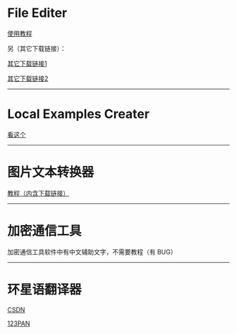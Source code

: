 # File Editer
[使用教程](https://blog.csdn.net/Y3808080/article/details/141998377)

另（其它下载链接）：

[其它下载链接1](https://download.csdn.net/download/Y3808080/89714739)

[其它下载链接2](https://www.123pan.com/s/yw4YTd-YJ5Pv)

---

# Local Examples Creater
[看这个](https://name317.github.io/crunweb/?mode=pre&to=bigsmall,bigsmall,bigsmall,smallinfo,smallinfo,smallinfo,smallinfo,buttonjump,buttonjump,buttonjump,&cbj=%E4%B8%8B%E8%BD%BD%E9%93%BE%E6%8E%A51,https://github.com/YXY317Coder/MyProjects/tree/main/Local%20Examples%20Creater,%E4%B8%8B%E8%BD%BD%E9%93%BE%E6%8E%A52,https://www.123pan.com/s/yw4YTd-gJ5Pv,%E4%B8%8B%E8%BD%BD%E9%93%BE%E6%8E%A53,https://download.csdn.net/download/Y3808080/89666888,&cbs=%E6%96%87%E4%BB%B6%E5%90%8D%EF%BC%9ALocal%20Examples%20Creater%20V1.1.4,%E6%9C%AC%E6%96%87%E4%BB%B6%E7%94%B1%20Turbowarp%20%E5%88%B6%E4%BD%9C%EF%BC%8C%E4%BD%BF%E7%94%A8%E8%BD%AC%E6%8D%A2%E5%99%A8%E8%BD%AC%E6%8D%A2%E6%88%90%20HTML%E3%80%82,%E5%A6%82%E4%BD%95%E4%BD%BF%E7%94%A8%EF%BC%9F,%E8%87%AA%E5%B7%B1%E5%88%B0%E6%96%87%E4%BB%B6%E9%87%8C%E7%9C%8B%EF%BC%8C%E6%9C%89%E6%96%87%E5%AD%97%EF%BC%8C%E7%9C%8B%E4%B8%8D%E6%87%82%E7%A7%81%E4%BF%A1%E4%BD%9C%E8%80%85%E3%80%82,%E8%83%BD%E5%B9%B2%E4%BB%80%E4%B9%88%EF%BC%9F,%E6%9C%AC%E6%96%87%E4%BB%B6%E6%98%AF%E6%83%B3%E8%AE%A9%E5%9C%A8%E6%B4%9B%E8%B0%B7%E5%8F%8A%E5%85%B6%E5%AE%83%E7%BD%91%E7%AB%99%E9%80%A0%E9%A2%98%E7%9A%84%E4%BA%BA%E9%80%A0%E6%95%B0%E6%8D%AE%EF%BC%88%E9%80%A0%E9%A2%98%E7%9B%AE%EF%BC%89%E5%BF%AB%E4%B8%80%E4%BA%9B%EF%BC%8C%E8%99%BD%E7%84%B6%E6%B2%A1%E6%9C%89%E6%8F%90%E4%BE%9B%E4%B8%80%E9%94%AE%E9%80%A0%E6%95%B0%E6%8D%AE%E7%9A%84%E5%8A%9F%E8%83%BD%EF%BC%8C%E4%BD%86%E4%B9%9F%E6%9C%89%E5%9B%9B%E4%B8%AA%E5%8A%9F%E8%83%BD%E5%8F%AF%E4%BB%A5%E6%BB%A1%E8%B6%B3%E5%A4%A7%E5%AE%B6%E7%9A%84%E5%A4%A7%E9%83%A8%E5%88%86%E9%9C%80%E6%B1%82%EF%BC%9A,&csi=%E2%80%9C%E6%89%8B%E5%8A%A8%E9%80%A0%E6%95%B0%E6%8D%AE%E2%80%9D,%E6%89%8B%E5%8A%A8%E9%80%A0%E6%95%B0%E6%8D%AE,%E2%80%9C%E7%B2%98%E8%B4%B4%E9%80%A0%E6%95%B0%E6%8D%AE%E2%80%9D,%EF%BC%88%E7%B2%98%E8%B4%B4%E6%95%B0%E6%8D%AE%EF%BC%89,%E2%80%9C%E9%9A%8F%E6%9C%BA%E5%AD%97%E7%AC%A6%E4%B8%B2%E2%80%9D,%E9%9A%8F%E6%9C%BA%E5%AD%97%E7%AC%A6%E4%B8%B2,%E2%80%9C%E5%A4%84%E7%90%86%E5%AD%97%E7%AC%A6%E4%B8%B2%E2%80%9D,%E5%A4%84%E7%90%86%E5%AD%97%E7%AC%A6%E4%B8%B2,&nvw=mid,mid,mid,mid,mid,mid,mid,mid,mid,mid,)

---

# 图片文本转换器
[教程（内含下载链接）](https://blog.csdn.net/Y3808080/article/details/141498363)

---

# 加密通信工具
加密通信工具软件中有中文辅助文字，不需要教程（有 BUG）

---

# 环星语翻译器
[CSDN](https://download.csdn.net/download/Y3808080/89666845)

[123PAN](https://www.123pan.com/s/yw4YTd-2J5Pv)
